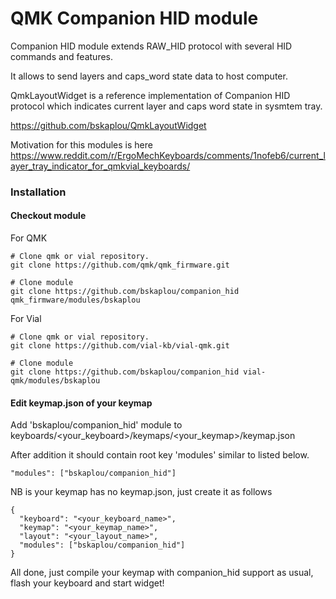 # QMK Companion HID module

Companion HID module extends RAW_HID protocol with several HID commands and features.

It allows to send layers and caps_word state data to host computer.

QmkLayoutWidget is a reference implementation of Companion HID protocol which indicates current layer and caps word state in sysmtem tray.

https://github.com/bskaplou/QmkLayoutWidget

Motivation for this modules is here https://www.reddit.com/r/ErgoMechKeyboards/comments/1nofeb6/current_layer_tray_indicator_for_qmkvial_keyboards/

### Installation

#### Checkout module
For QMK
```
# Clone qmk or vial repository.
git clone https://github.com/qmk/qmk_firmware.git

# Clone module
git clone https://github.com/bskaplou/companion_hid qmk_firmware/modules/bskaplou
```

For Vial
```
# Clone qmk or vial repository.
git clone https://github.com/vial-kb/vial-qmk.git

# Clone module
git clone https://github.com/bskaplou/companion_hid vial-qmk/modules/bskaplou
```

#### Edit keymap.json of your keymap

Add 'bskaplou/companion_hid' module to keyboards/<your_keyboard>/keymaps/<your_keymap>/keymap.json

After addition it should contain root key 'modules' similar to listed below.

```
"modules": ["bskaplou/companion_hid"]
```

NB is your keymap has no keymap.json, just create it as follows

```
{
  "keyboard": "<your_keyboard_name>",
  "keymap": "<your_keymap_name>",
  "layout": "<your_layout_name>",
  "modules": ["bskaplou/companion_hid"]
}
```

All done, just compile your keymap with companion_hid support as usual, flash your keyboard and start widget!

